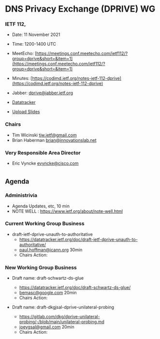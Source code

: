 
# DNS Privacy Exchange (DPRIVE) WG
### IETF 112, 

* Date: 11 November 2021
* Time: 1200-1400 UTC
* MeetEcho: [https://meetings.conf.meetecho.com/ietf112/?group=dprive&short=&item=1](https://meetings.conf.meetecho.com/ietf112/?group=dprive&short=&item=1)
* Minutes: [https://codimd.ietf.org/notes-ietf-112-dprive](https://codimd.ietf.org/notes-ietf-112-dprive)

* Jabber: [dprive@jabber.ietf.org](dprive@jabber.ietf.org)

* [Datatracker](https://datatracker.ietf.org/wg/dprive/documents/)

* [Upload Slides](https://datatracker.ietf.org/meeting/112/session/dprive)

### Chairs
* Tim Wicinski [tjw.ietf@gmail.com](tjw.ietf@gmail.com)
* Brian Haberman [brian@innovationslab.net](brian@innovationslab.net)

### Very Responsible Area Director
* Eric Vyncke [evyncke@cisco.com](evyncke@cisco.com)

#
## Agenda

### Administrivia

* Agenda Updates, etc,  10 min
* NOTE WELL : https://www.ietf.org/about/note-well.html

### Current Working Group Business

*   draft-ietf-dprive-unauth-to-authoritative
    - https://datatracker.ietf.org/doc/draft-ietf-dprive-unauth-to-authoritative/
    - paul.hoffman@icann.org 30min
    - Chairs Action:

### New Working Group Business

*   Draft name: draft-schwartz-ds-glue
    - https://datatracker.ietf.org/doc/draft-schwartz-ds-glue/
    - bemasc@google.com 20min
    - Chairs Action:

*   Draft name: draft-dkgjsal-dprive-unilateral-probing
    - https://gitlab.com/dkg/dprive-unilateral-probing/-/blob/main/unilateral-probing.md
    - joeygsal@gmail.com 20min
    - Chairs Action:
